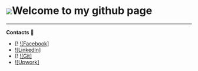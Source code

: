  ![](https://user-images.githubusercontent.com/18350557/176309783-0785949b-9127-417c-8b55-ab5a4333674e.gif)Welcome to my github page
==========================================================================================================================================

-----------



 **Contacts** :eyes:
  + [! [![Facebook]](https://www.facebook.com/konstantin.chalets/)
  + [![LinkedIn]](https://www.linkedin.com/in/kanstantsin-halets-b14878205/)
  + [! [![Git]](https://github.com/bykota)
  + [![Upwork]](https://www.upwork.com/freelancers/~013f8d67d6a7865153)
